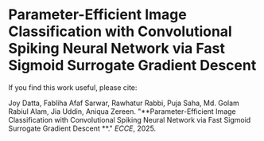 # Parameter-Efficient Image Classification with Convolutional Spiking Neural Network via Fast Sigmoid Surrogate Gradient Descent

If you find this work useful, please cite:

Joy Datta, Fabliha Afaf Sarwar, Rawhatur Rabbi, Puja Saha, Md. Golam Rabiul Alam, Jia Uddin, Aniqua Zereen. "**Parameter-Efficient Image Classification with Convolutional Spiking Neural Network via Fast Sigmoid Surrogate Gradient Descent
**." *ECCE*, 2025.


